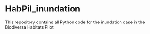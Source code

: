 # HabPil_inundation
This repository contains all Python code for the inundation case in the Biodiversa Habitats Pilot
